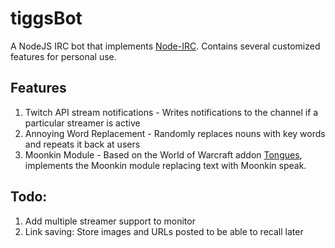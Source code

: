 # tiggsBot

A NodeJS IRC bot that implements [Node-IRC](https://github.com/martynsmith/node-irc). Contains several customized features for personal use. 

## Features
1. Twitch API stream notifications - Writes notifications to the channel if a particular streamer is active
2. Annoying Word Replacement - Randomly replaces nouns with key words and repeats it back at users
3. Moonkin Module - Based on the World of Warcraft addon [Tongues](http://www.curse.com/addons/wow/tongues), implements the Moonkin module replacing text with Moonkin speak.


## Todo:
1. Add multiple streamer support to monitor
2. Link saving: Store images and URLs posted to be able to recall later

